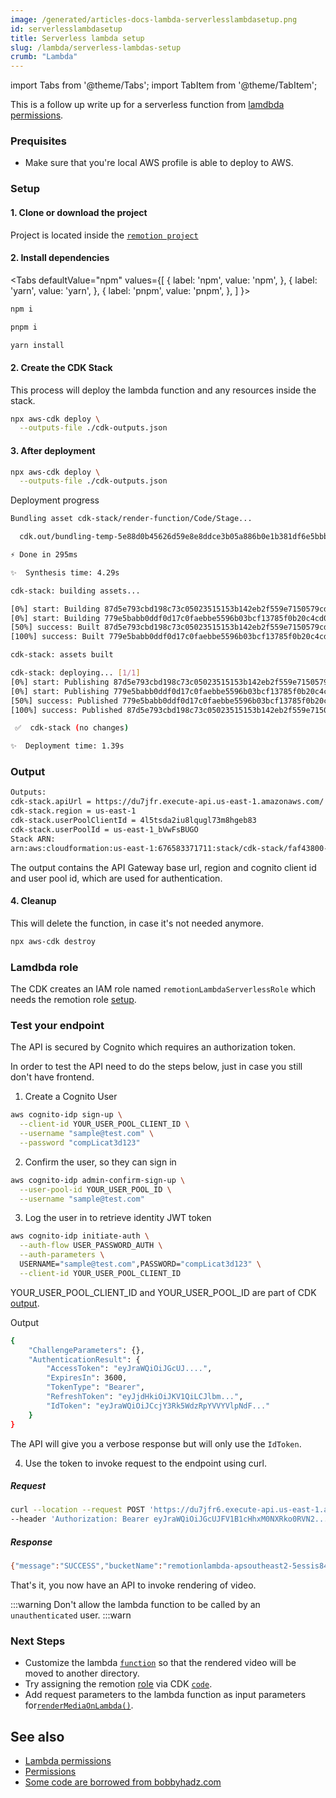 ```yaml
---
image: /generated/articles-docs-lambda-serverlesslambdasetup.png
id: serverlesslambdasetup
title: Serverless lambda setup
slug: /lambda/serverless-lambdas-setup
crumb: "Lambda"
---
```

import Tabs from '@theme/Tabs';
import TabItem from '@theme/TabItem';

This is a follow up write up for a serverless function from [lamdbda permissions](/docs/lambda/lambda-role-permissions).

### Prequisites
- Make sure that you're local AWS profile is able to deploy to AWS.

### Setup

#### 1. Clone or download the project 
Project is located inside the [`remotion project`](https://github.com/remotion-dev/remotion/tree/main/packages/example-lambda) 

#### 2. Install dependencies

<Tabs
defaultValue="npm"
values={[
{ label: 'npm', value: 'npm', },
{ label: 'yarn', value: 'yarn', },
{ label: 'pnpm', value: 'pnpm', },
]
}>
<TabItem value="npm">

```bash
npm i
```

  </TabItem>

  <TabItem value="pnpm">

```bash
pnpm i
```

  </TabItem>
  <TabItem value="yarn">

```bash
yarn install
```

  </TabItem>

</Tabs>

#### 2. Create the CDK Stack
This process will deploy the lambda function and any resources inside the stack.

```bash
npx aws-cdk deploy \
  --outputs-file ./cdk-outputs.json
```

#### 3. After deployment

```bash
npx aws-cdk deploy \
  --outputs-file ./cdk-outputs.json
```
Deployment progress

```bash
Bundling asset cdk-stack/render-function/Code/Stage...

  cdk.out/bundling-temp-5e88d0b45626d59e8e8ddce3b05a886b0e1b381df6e5bbbea1dc2727080641a8/index.js  6.3mb ⚠️

⚡ Done in 295ms

✨  Synthesis time: 4.29s

cdk-stack: building assets...

[0%] start: Building 87d5e793cbd198c73c05023515153b142eb2f559e7150579cd2db53362c19b6e:676583371711-us-east-1
[0%] start: Building 779e5babb0ddf0d17c0faebbe5596b03bcf13785f0b20c4cd0fe0c5e616d5593:676583371711-us-east-1
[50%] success: Built 87d5e793cbd198c73c05023515153b142eb2f559e7150579cd2db53362c19b6e:676583371711-us-east-1
[100%] success: Built 779e5babb0ddf0d17c0faebbe5596b03bcf13785f0b20c4cd0fe0c5e616d5593:676583371711-us-east-1

cdk-stack: assets built

cdk-stack: deploying... [1/1]
[0%] start: Publishing 87d5e793cbd198c73c05023515153b142eb2f559e7150579cd2db53362c19b6e:676583371711-us-east-1
[0%] start: Publishing 779e5babb0ddf0d17c0faebbe5596b03bcf13785f0b20c4cd0fe0c5e616d5593:676583371711-us-east-1
[50%] success: Published 779e5babb0ddf0d17c0faebbe5596b03bcf13785f0b20c4cd0fe0c5e616d5593:676583371711-us-east-1
[100%] success: Published 87d5e793cbd198c73c05023515153b142eb2f559e7150579cd2db53362c19b6e:676583371711-us-east-1

 ✅  cdk-stack (no changes)

✨  Deployment time: 1.39s
```

### Output

```bash
Outputs:
cdk-stack.apiUrl = https://du7jfr.execute-api.us-east-1.amazonaws.com/
cdk-stack.region = us-east-1
cdk-stack.userPoolClientId = 4l5tsda2iu8lqugl73m8hgeb83
cdk-stack.userPoolId = us-east-1_bVwFsBUGO
Stack ARN:
arn:aws:cloudformation:us-east-1:676583371711:stack/cdk-stack/faf43800-9878-11ed-a070-0aacc64c8662

```

The output contains the API Gateway base url, region and cognito client id and user pool id, which are used for authentication.

#### 4. Cleanup

This will delete the function, in case it's not needed anymore.
```bash
npx aws-cdk destroy
```

### Lamdbda role
The CDK creates an IAM role named `remotionLambdaServerlessRole` which needs the remotion role [setup](/docs/lambda/lambdarolepermissions).


### Test your endpoint
The API is secured by Cognito which requires an authorization token.

In order to test the API need to do the steps below, just in case you still don't have frontend.

1. Create a Cognito User

```bash
aws cognito-idp sign-up \
  --client-id YOUR_USER_POOL_CLIENT_ID \
  --username "sample@test.com" \
  --password "compLicat3d123"
```

2. Confirm the user, so they can sign in
```bash 
aws cognito-idp admin-confirm-sign-up \
  --user-pool-id YOUR_USER_POOL_ID \
  --username "sample@test.com"
```


3. Log the user in to retrieve identity JWT token
```bash
aws cognito-idp initiate-auth \
  --auth-flow USER_PASSWORD_AUTH \
  --auth-parameters \
  USERNAME="sample@test.com",PASSWORD="compLicat3d123" \
  --client-id YOUR_USER_POOL_CLIENT_ID

```
YOUR_USER_POOL_CLIENT_ID and YOUR_USER_POOL_ID are part of CDK [output](/docs/lambda/serverless-lambdas-setup#output).

Output
```bash
{
    "ChallengeParameters": {},
    "AuthenticationResult": {
        "AccessToken": "eyJraWQiOiJGcUJ....",
        "ExpiresIn": 3600,
        "TokenType": "Bearer",
        "RefreshToken": "eyJjdHkiOiJKV1QiLCJlbm...",
        "IdToken": "eyJraWQiOiJCcjY3Rk5WdzRpYVVYVlpNdF..."
    }
}
```
The API will give you a verbose response but will only use the `IdToken`.

4. Use the token to invoke request to the endpoint using curl.

  ##### Request
  ```bash 
  curl --location --request POST 'https://du7jfr6.execute-api.us-east-1.amazonaws.com/render' \
  --header 'Authorization: Bearer eyJraWQiOiJGcUJFV1B1cHhxM0NXRko0RVN2..........'
  ```
  ##### Response
  ```bash 
  {"message":"SUCCESS","bucketName":"remotionlambda-apsoutheast2-5essis84y1","renderId":"1pwhfhh11z"}
  ```


That's it, you now have an API to invoke rendering of video.


:::warning
Don't allow the lambda function to be called by an `unauthenticated` user.
:::warn

### Next Steps
- Customize the lambda [`function`](https://github.com/remotion-dev/remotion/tree/main/packages/example-lambda/src/render-function/index.ts) so that the rendered video will be moved to another directory.
- Try assigning the remotion [role](/docs/lambda/lambda-role-permissions#1--create-role-policy) via CDK [`code`](https://github.com/remotion-dev/remotion/tree/main/packages/example-lambda/lib/remotion-cdk-starter-stack.ts).
- Add request parameters to the lambda function as input parameters for[`renderMediaOnLambda()`](/docs/lambda/rendermediaonlambda).
 
## See also
- [Lambda permissions](/docs/lambda/lambdarolepermissions)
- [Permissions](/docs/lambda/permissions)
- [Some code are borrowed from bobbyhadz.com](https://bobbyhadz.com/blog/aws-cdk-api-authorizer)